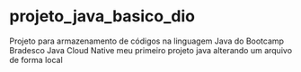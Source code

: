 # projeto_java_basico_dio
Projeto para armazenamento de códigos na linguagem Java do Bootcamp Bradesco Java Cloud Native
meu primeiro projeto java
alterando um arquivo de forma local
